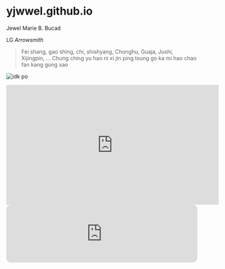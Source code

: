 # yjwwel.github.io

Jewel Marie B. Bucad

LG *Arrowsmith*

>Fei shang, gao shing, chi, shishyang, Chonghu, Guaja, Jushi, Xijingpin,‬ ... Chung ching yu hao ni xi jin ping tsung go ka mi hao chao fan kang gung xao

![ idk po ](https://i.pinimg.com/564x/f3/59/15/f359153570ff6e532631a96721128465.jpg)
<iframe width="560" height="315" src="https://www.youtube.com/embed/mkR_Qwix4Ho" title="YouTube video player" frameborder="0" allow="accelerometer; autoplay; clipboard-write; encrypted-media; gyroscope; picture-in-picture; web-share" allowfullscreen></iframe>
<iframe style="border-radius:12px" src="https://open.spotify.com/embed/track/4g2c7NoTWAOSYDy44l9nub?utm_source=generator" width="100%" height="152" frameBorder="0" allowfullscreen="" allow="autoplay; clipboard-write; encrypted-media; fullscreen; picture-in-picture" loading="lazy"></iframe>

